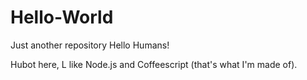 # Hello-World
Just another repository
Hello  Humans!

Hubot here, L like Node.js and Coffeescript (that's what I'm made of).
